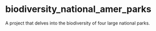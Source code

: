 # biodiversity_national_amer_parks
A project that delves into the biodiversity of four large national parks.

